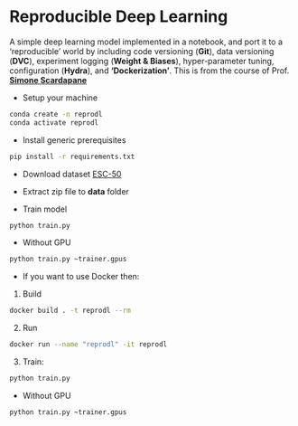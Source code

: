 # Reproducible Deep Learning

A simple deep learning model implemented in a notebook, and port it to a ‘reproducible’ world by including code versioning (**Git**), data versioning (**DVC**), experiment logging (**Weight & Biases**), hyper-parameter tuning, configuration (**Hydra**), and **‘Dockerization’**.
This is from the course of Prof. [**Simone Scardapane**](https://www.sscardapane.it/)

- Setup your machine

```bash
conda create -n reprodl
conda activate reprodl
```

- Install generic prerequisites

```bash
pip install -r requirements.txt
```

- Download dataset [ESC-50](https://github.com/karolpiczak/ESC-50)

- Extract zip file to **data** folder

- Train model

```bash
python train.py
```

- Without GPU

```bash
python train.py ~trainer.gpus
```

- If you want to use Docker then:

1. Build

```bash
docker build . -t reprodl --rm
```

2. Run

```bash
docker run --name "reprodl" -it reprodl
```

3. Train:

```bash
python train.py 
```

- Without GPU

```bash
python train.py ~trainer.gpus
```
